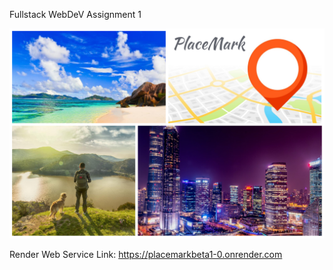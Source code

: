 Fullstack WebDeV Assignment 1

<img src="https://github.com/emanlapaz/PlacemarkBeta/blob/master/images/welcome.jpg">

Render Web Service Link: https://placemarkbeta1-0.onrender.com